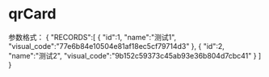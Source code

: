 # qrCard
参数格式：
{
	"RECORDS":[
		{
			"id":1,
			"name":"测试1",
			"visual_code":"77e6b84e10504e81af18ec5cf79714d3"
		},
		{
			"id":2,
			"name":"测试2",
			"visual_code":"9b152c59373c45ab93e36b804d7cbc41"
		}
	]
}